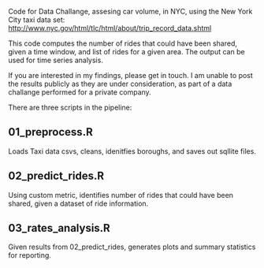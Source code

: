 Code for Data Challange, assesing car volume, in NYC, using the New York City taxi data set:
http://www.nyc.gov/html/tlc/html/about/trip_record_data.shtml

This code computes the number of rides that could have been shared, given a time window, and list of rides for a given area. The output can be used for time series analysis. 

If you are interested in my findings, please get in touch. I am unable to post the results publicly as they are under consideration, as part of a data challange performed for a private company. 


There are three scripts in the pipeline:

## 01_preprocess.R
Loads Taxi data csvs, cleans, idenitfies boroughs, and saves out sqllite files. 

## 02_predict_rides.R
Using custom metric, identifies number of rides that could have been shared, given a dataset of ride information.

## 03_rates_analysis.R
Given results from 02_predict_rides, generates plots and summary statistics for reporting. 



